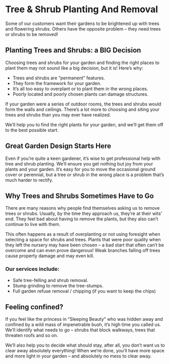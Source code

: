 # Tree & Shrub Planting And Removal

Some of our customers want their gardens to be brightened up with trees and flowering shrubs. Others have the opposite problem – they need trees or shrubs to be removed! 

## Planting Trees and Shrubs: a BIG Decision

Choosing trees and shrubs for your garden and finding the right places to plant them may not sound like a big decision, but it is! Here’s why:

* Trees and shrubs are “permanent” features.
* They form the framework for your garden.
* It’s all too easy to overplant or to plant them in the wrong places.
* Poorly located and poorly chosen plants can damage structures.


If your garden were a series of outdoor rooms, the trees and shrubs would form the walls and ceilings. There’s a lot more to choosing and siting your trees and shrubs than you may ever have realized.

We’ll help you to find the right plants for your garden, and we’ll get them off to the best possible start.

## Great Garden Design Starts Here

Even if you’re quite a keen gardener, it’s wise to get professional help with tree and shrub planting. We’ll ensure you get nothing but joy from your plants and your garden. It’s easy for you to move the occasional ground cover or perennial, but a tree or shrub in the wrong place is a problem that’s much harder to rectify.

## Why Trees and Shrubs Sometimes Have to Go

There are many reasons why people find themselves asking us to remove trees or shrubs. Usually, by the time they approach us, they’re at their wits’ end. They feel bad about having to remove the plants, but they also can’t continue to live with them.

This often happens as a result of overplanting or not using foresight when selecting a space for shrubs and trees. Plants that were poor quality when they left the nursery may have been chosen – a bad start that often can’t be overcome and can even prove dangerous! Weak branches falling off trees cause property damage and may even kill.

### Our services include:
* Safe tree-felling and shrub removal.
* Stump grinding to remove the tree-stumps.
* Full garden refuse removal / chipping (if you want to keep the chips)


## Feeling confined?

If you feel like the princess in “Sleeping Beauty” who was hidden away and confined by a wild mass of impenetrable bush, it’s high time you called us. We’ll identify what needs to go – shrubs that block walkways, trees that threaten roofs and so on.

We’ll also help you to decide what should stay, after all, you don’t want us to clear away absolutely everything! When we’re done, you’ll have more space and more light in your garden – and absolutely no mess to clear away. 
